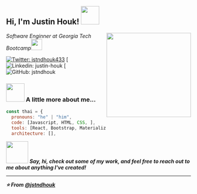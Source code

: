 <h2> Hi, I'm Justin Houk! <img src="https://media.giphy.com/media/mGcNjsfWAjY5AEZNw6/giphy.gif" width="50"></h2>
<img align='right' src="https://media.giphy.com/media/ieyl9zmCjO4b4t6qoY/giphy.gif" width="230">
<p><em>Software Enginner at Georgia Tech Bootcamp</a><img src="https://media.giphy.com/media/fYSnHlufseco8Fh93Z/giphy.gif" width="30">
 
</em></p>

[![Twitter: jstndhouk433](https://img.shields.io/twitter/follow/ThaiiBraga?style=social)](https://twitter.com/jstndhouk)
[![Linkedin: justin-houk](https://www.linkedin.com/in/justin-houk)
[![GitHub: jstndhouk](https://github.com/Thaiane)


### <img src="https://media.giphy.com/media/VgCDAzcKvsR6OM0uWg/giphy.gif" width="50"> A little more about me...  

```javascript
const thai = {
  pronouns: "he" | "him",
  code: [Javascript, HTML, CSS, ],
  tools: [React, Bootstrap, Materialize, Node.js, jquery],
  architecture: [],

```

<img src="https://media.giphy.com/media/LnQjpWaON8nhr21vNW/giphy.gif" width="60"> <em><b>Say, hi, check out some of my work, and feel free to reach out to me about anything I've created!

---

⭐️ From [@jstndhouk](https://github.com/jstndhouk)
